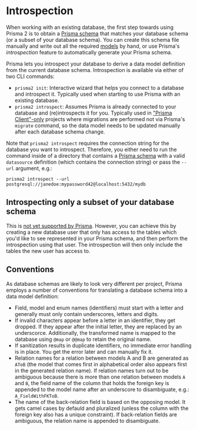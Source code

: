 # Introspection

When working with an existing database, the first step towards using Prisma 2 is to obtain a [Prisma schema](./prisma-schema-file.md) that matches your database schema (or a subset of your database schema). You can create this schema file manually and write out all the required [models](./data-modeling.md#models) by hand, or use Prisma's _introspection_ feature to automatically generate your Prisma schema. 

Prisma lets you introspect your database to derive a data model definition from the current database schema. Introspection is available via either of two CLI commands:

- `prisma2 init`: Interactive wizard that helps you connect to a database and introspect it. Typically used when starting to use Prisma with an existing database.
- `prisma2 introspect`: Assumes Prisma is already connected to your database and (re)introspects it for you. Typically used in ["Prisma Client"-only](./prisma-client-js/use-only-prisma-client-js.md) projects where migrations are performed not via Prisma's `migrate` command, so the data model needs to be updated manually after each database schema change.

Note that `prisma2 introspect` requires the connection string for the database you want to introspect. Therefore, you either need to run the command inside of a directory that contains a [Prisma schema](./prisma-schema-file.md) with a valid `datasource` definition (which contains the connection string) or pass the `--url` argument, e.g.:

```
prisma2 introspect --url postgresql://janedoe:mypassword42@localhost:5432/mydb
```

## Introspecting only a subset of your database schema

This is [not yet supported by Prisma](https://github.com/prisma/prisma2/issues/807). However, you can achieve this by creating a new database user that only has access to the tables which you'd like to see represented in your Prisma schema, and then perform the introspection using that user. The introspection will then only include the tables the new user has access to.

## Conventions

As database schemas are likely to look very different per project, Prisma employs a number of conventions for translating a database schema into a data model definition:

- Field, model and enum names (identifiers) must start with a letter and generally must only contain underscores, letters and digits.
- If invalid characters appear before a letter in an identifier, they get dropped. If they appear after the initial letter, they are replaced by an underscorce. Additionally, the transformed name is mapped to the database using `@map` or `@@map` to retain the original name.
- If sanitization results in duplicate identifiers, no immediate error handling is in place. You get the error later and can manually fix it.
- Relation names for a relation between models A and B are generated as `AToB` (the model that comes first in alphabetical order also appears first in the generated relation name). If relation names turn out to be ambiguous because there is more than one relation between models `A` and `B`, the field name of the column that holds the foreign key is appended to the model name after an underscore to disambiguate, e.g.: `A_FieldWithFKToB`. 
- The name of the back-relation field is based on the opposing model. It gets camel cases by defauld and pluralized (unless the column with the foreign key also has a unique constraint). If back-relation fields are ambiguous, the relation name is appended to disambiguate.

